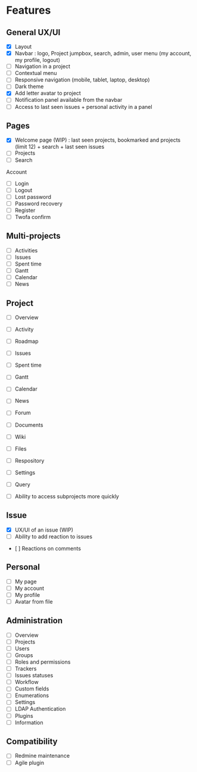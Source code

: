 # Features

## General UX/UI

- [x] Layout
- [x] Navbar : logo, Project jumpbox, search, admin, user menu (my account, my profile, logout)
- [ ] Navigation in a project
- [ ] Contextual menu
- [ ] Responsive navigation (mobile, tablet, laptop, desktop)
- [ ] Dark theme
- [x] Add letter avatar to project
- [ ] Notification panel available from the navbar
- [ ] Access to last seen issues + personal activity in a panel

## Pages

- [x] Welcome page (WIP) : last seen projects, bookmarked and projects (limit 12) + search + last seen issues
- [ ] Projects
- [ ] Search

Account
- [ ] Login
- [ ] Logout
- [ ] Lost password
- [ ] Password recovery
- [ ] Register
- [ ] Twofa confirm

## Multi-projects

- [ ] Activities
- [ ] Issues
- [ ] Spent time
- [ ] Gantt
- [ ] Calendar
- [ ] News

## Project

- [ ] Overview
- [ ] Activity
- [ ] Roadmap
- [ ] Issues
- [ ] Spent time
- [ ] Gantt
- [ ] Calendar
- [ ] News
- [ ] Forum
- [ ] Documents
- [ ] Wiki
- [ ] Files
- [ ] Respository
- [ ] Settings

- [ ] Query
- [ ] Ability to access subprojects more quickly

## Issue

- [x] UX/UI of an issue (WIP)
- [ ] Ability to add reaction to issues
- [ ] Reactions on comments

## Personal

- [ ] My page
- [ ] My account
- [ ] My profile
- [ ] Avatar from file

## Administration

- [ ] Overview
- [ ] Projects
- [ ] Users
- [ ] Groups
- [ ] Roles and permissions
- [ ] Trackers
- [ ] Issues statuses
- [ ] Workflow
- [ ] Custom fields
- [ ] Enumerations
- [ ] Settings
- [ ] LDAP Authentication
- [ ] Plugins
- [ ] Information

## Compatibility

- [ ] Redmine maintenance
- [ ] Agile plugin